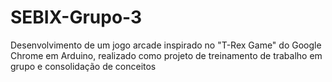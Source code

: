 # SEBIX-Grupo-3
Desenvolvimento de um jogo arcade inspirado no "T-Rex Game" do Google Chrome em Arduino, realizado como projeto de treinamento de trabalho em grupo e consolidação de conceitos
